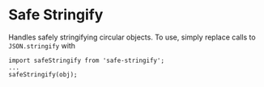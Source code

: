 Safe Stringify
==============
Handles safely stringifying circular objects. To use, simply replace calls to
`JSON.stringify` with

```
import safeStringify from 'safe-stringify';
...
safeStringify(obj);
```
